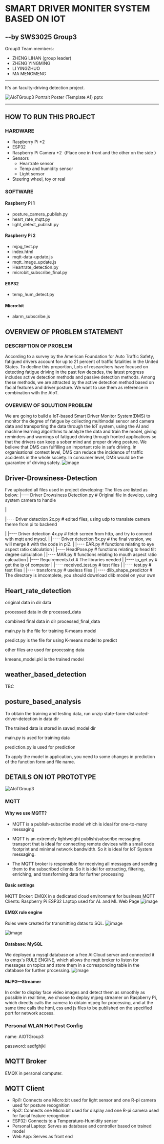 # SMART DRIVER MONITER SYSTEM BASED ON IOT
--by SWS3025 Group3
---
Group3 Team members:
* ZHENG LIHAN (group leader)
* ZHENG YINGMING
* LI YINGZHUO
* MA MENGMENG
---
It's an faculty-driving detection project.

![AIoTGroup3 Portrait Poster (Template A1) pptx](https://github.com/user-attachments/assets/8f26c8a9-6ae5-43e2-af77-03144a16396e)

---
## HOW TO RUN THIS PROJECT
### HARDWARE
* Raspberry Pi *2
* ESP32
* Raspberry Pi Camera *2（Place one in front and the other on the side ）
* Sensors
  * Heartrate sensor
  * Temp and humidity sensor
  * Light sensor
* Steering wheel, toy or real

### SOFTWARE
#### Raspberry Pi 1
* posture_camera_publish.py
* heart_rate_mqtt.py
* light_detect_publish.py

#### Raspberry Pi 2
* mjpg_test.py
* index.html
* mqtt-data-update.js
* mqtt_image_update.js
* Heartrate_detection.py
* microbit_subscribe_final.py

#### ESP32
* temp_hum_detect.py

#### Micro:bit
* alarm_subscribe.js

## OVERVIEW OF PROBLEM STATEMENT
### DESCRIPTION OF PROBLEM
According to a survey by the American Foundation for Auto Traffic Safety, fatigued drivers account for up to 21 percent of traffic fatalities in the United States. To decline this proportion, Lots of researchers have focused on detecting fatigue driving in the past few decades, the latest progress includes active detection methods and passive detection methods. Among these methods, we are attracted by the active detection method based on facial features and driver posture. We want to use them as reference in combination with the AIoT.
### OVERVIEW OF SOLUTION PROBLEM
We are going to build a IoT-based Smart Driver Monitor System(DMS) to monitor the degree of fatigue by collecting multimodal sensor and camera data and transporting the data through the IoT system, using the AI and machine learning algorithms to analyze the data and train the model, giving reminders and warnings of fatigued driving through fronted applications so that the drivers can keep a sober mind and proper driving posture. We believe that DMS can fulfilling an important role in safe driving. In organisational context level, DMS can reduce the incidence of traffic accidents in the whole society. In consumer level, DMS would be the guarantee of driving safety.
![image](https://github.com/user-attachments/assets/b9683a95-9bcc-4d78-9dfa-948107383790)


## Driver-Drowsiness-Detection

I've uploaded all files used in project developing:
The files are listed as below:
|---- Driver Drowsiness Detection.py  # Original file in develop, using system camera to handle

|

|---- Driver detection 2x.py # edited files, using udp to translate camera theme from pi to backend

|
|---- Driver detection 4x.py # fetch screen from http, and try to connect with mqtt and mysql.
|
|---- Driver detection 5x.py # the final version, we will merge it with the code in pi2.
|
|---- EAR.py # functions relating to eye aspect ratio calculation
|
|---- HeadPose.py # functions relating to head tilt degree calculation
|
|---- MAR.py # functions relating to mouth aspect ratio calcuation
|
|---- Requirements.txt # The libraries needed
|
|---- ip_get.py # get the ip of computer 
|
|---- received_test.py # test files
|
|---- test.py # test files
|
|---- transform.py # useless files
|
|---- dlib_shape_predictor # The directory is imcomplete, you should download dlib model on your own
## Heart_rate_detection
original data in dir data

processed data in dir processed_data

combined final data in dir processed_final_data

main.py is the file for training K-means model

predict.py is the file for using K-means model to predict

other files are used for processing data

kmeans_model.pkl is the trained model
## weather_based_detection
TBC

## posture_based_analysis

To obtain the training and testing data, run unzip state-farm-distracted-driver-detection in data dir

The trained data is stored in saved_model dir

main.py is used for training data 

prediction.py is used for prediction

To apply the model in application, you need to some changes in prediction of the function form and file name.

## DETAILS ON IOT PROTOTYPE
![AIoTGroup3](https://github.com/user-attachments/assets/7d378fb6-1c7b-4956-97b1-59ff036c7f8d)

### MQTT
#### Why we use MQTT?
* MQTT is a publish-subscribe model which is ideal for one-to-many messaging

* MQTT is an extremely lightweight publish/subscribe messaging transport that is ideal for connecting remote devices with a small code footprint and minimal network bandwidth. So it is ideal for IoT System messaging.

* The MQTT broker is responsible for receiving all messages and sending them to the subscribed clients. So it is idel for extracting, filtering, enriching, and transforming data for further processing
#### Basic settings
MQTT Broker: EMQX in a dedicated cloud environment for business
MQTT Clients: 
Raspberry Pi
ESP32
Laptop used for AL and ML
Web Page
![image](https://github.com/user-attachments/assets/ce297575-03c4-442a-ab99-d0b80adb7a35)

#### EMQX rule engine
Rules were created for transmitting datas to SQL.
![image](https://github.com/user-attachments/assets/8735ba98-2ed3-48ac-9f46-08f88544e955)

![image](https://github.com/user-attachments/assets/00a07157-2cf5-419b-8487-b66cf75ac844)

#### Database: MySQL
We deployed a mysql database on a free AliCloud server and connected it to emqx's RULE ENGINE, which allows the mqtt broker to listen for messages on topics and store them in a corresponding table in the database for further processing.
![image](https://github.com/user-attachments/assets/9ad79046-13c0-4953-8fe2-de79409463b4)

#### MJPG—Streamer
In order to display face video images and detect them as smoothly as possible in real time, we choose to deploy mjpeg streamer on Raspberry Pi, which directly calls the camera to obtain mjpeg for processing, and at the same time calls the html, css and js files to be published on the specified port for network access.

### Personal WLAN Hot Post Config 

name: AIOTGroup3

password: asdfghjkl

## MQTT Broker
EMQX in personal computer.

## MQTT Client
+ Rpi1: Connects one Micro:bit used for light sensor and one R-pi camera used for posture recognition
+ Rpi2: Connects one Micro:bit used for display and one R-pi camera used for facial feature recognition
+ ESP32: Connects to a Temperature-Humidity sensor
+ Personal Laptop: Serves as database and controller based on trained model
+ Web App: Serves as front end
